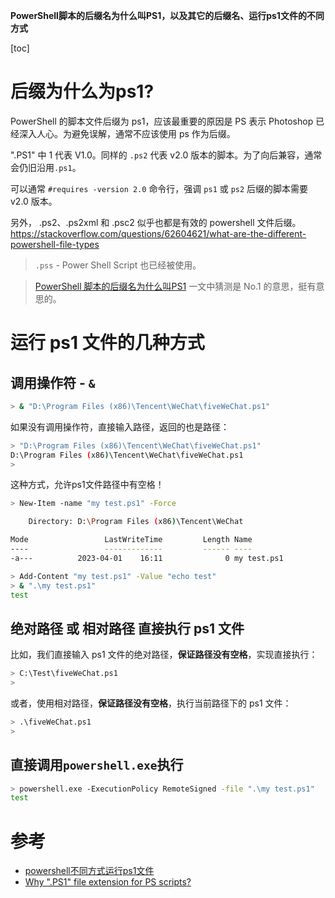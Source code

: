 **PowerShell脚本的后缀名为什么叫PS1，以及其它的后缀名、运行ps1文件的不同方式**

[toc]

# 后缀为什么为ps1?

PowerShell 的脚本文件后缀为 ps1，应该最重要的原因是 PS 表示 Photoshop 已经深入人心。为避免误解，通常不应该使用 ps 作为后缀。

".PS1" 中 1 代表 V1.0。同样的 `.ps2` 代表 v2.0 版本的脚本。为了向后兼容，通常会仍旧沿用`.ps1`。

可以通常 `#requires -version 2.0` 命令行，强调 `ps1` 或 `ps2` 后缀的脚本需要 v2.0 版本。

另外， .ps2、.ps2xml 和 .psc2 似乎也都是有效的 powershell 文件后缀。https://stackoverflow.com/questions/62604621/what-are-the-different-powershell-file-types


> `.pss` - Power Shell Script 也已经被使用。

> [PowerShell 脚本的后缀名为什么叫PS1](https://www.pstips.net/why-the-extension-of-powershell-scripts-called-ps1.html) 一文中猜测是 No.1 的意思，挺有意思的。

# 运行 ps1 文件的几种方式

## 调用操作符 - `&`

```sh
> & "D:\Program Files (x86)\Tencent\WeChat\fiveWeChat.ps1"
```

如果没有调用操作符，直接输入路径，返回的也是路径：

```sh
> "D:\Program Files (x86)\Tencent\WeChat\fiveWeChat.ps1"
D:\Program Files (x86)\Tencent\WeChat\fiveWeChat.ps1
> 
```

这种方式，允许ps1文件路径中有空格！

```sh
> New-Item -name "my test.ps1" -Force

    Directory: D:\Program Files (x86)\Tencent\WeChat

Mode                 LastWriteTime         Length Name
----                 -------------         ------ ----
-a---          2023-04-01    16:11              0 my test.ps1

> Add-Content "my test.ps1" -Value "echo test"
> & ".\my test.ps1"
test
```

## 绝对路径 或 相对路径 直接执行 ps1 文件

比如，我们直接输入 ps1 文件的绝对路径，**保证路径没有空格**，实现直接执行：

```sh
> C:\Test\fiveWeChat.ps1
> 
```

或者，使用相对路径，**保证路径没有空格**，执行当前路径下的 ps1 文件：

```sh
> .\fiveWeChat.ps1
> 
```

## 直接调用`powershell.exe`执行

```sh
> powershell.exe -ExecutionPolicy RemoteSigned -file ".\my test.ps1"
test
```


# 参考

- [powershell不同方式运行ps1文件](https://blog.csdn.net/sdyu_peter/article/details/80570882)
- [Why ".PS1" file extension for PS scripts?](https://microsoft.public.windows.powershell.narkive.com/IiYzIHrN/why-ps1-file-extension-for-ps-scripts)

